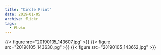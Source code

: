 ```yaml
---
title: "Circle Print"
date: 2019-01-05
archive: flickr
tags: 
  - Photo
---
```


{{< figure src="20190105_143607.jpg" >}}
{{< figure src="20190105_143630.jpg" >}}
{{< figure src="20190105_143652.jpg" >}}